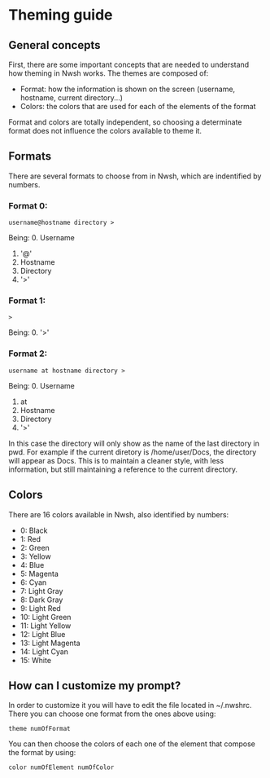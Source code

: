 # Theming guide

## General concepts
First, there are some important concepts that are needed to understand how theming in Nwsh works. The themes are composed of:
* Format: how the information is shown on the screen (username, hostname, current directory...)
* Colors: the colors that are used for each of the elements of the format

Format and colors are totally independent, so choosing a determinate format does not influence the colors available to theme it.

## Formats
There are several formats to choose from in Nwsh, which are indentified by numbers.
### Format 0:
`username@hostname directory >`

Being:
0. Username
1. '@'
2. Hostname
3. Directory
4. '>'

### Format 1:
`>`

Being:
0. '>'

### Format 2:
`username at hostname directory >`

Being:
0. Username
1. at
2. Hostname
3. Directory
4. '>'

In this case the directory will only show as the name of the last directory in pwd. For example if the current diretory is /home/user/Docs, the directory will appear as Docs. This is to maintain a cleaner style, with less information, but still maintaining a reference to the current directory.

## Colors
There are 16 colors available in Nwsh, also identified by numbers:
 * 0: Black
 * 1: Red
 * 2: Green
 * 3: Yellow
 * 4: Blue
 * 5: Magenta
 * 6: Cyan
 * 7: Light Gray
 * 8: Dark Gray
 * 9: Light Red
 * 10: Light Green
 * 11: Light Yellow
 * 12: Light Blue
 * 13: Light Magenta
 * 14: Light Cyan
 * 15: White

## How can I customize my prompt?
In order to customize it you will have to edit the file located in ~/.nwshrc. There you can choose one format from the ones above using:

`theme numOfFormat`

You can then choose the colors of each one of the element that compose the format by using:

`color numOfElement numOfColor`
